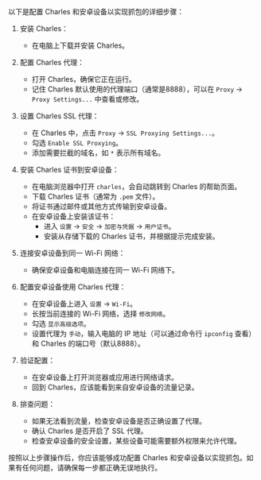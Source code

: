 以下是配置 Charles 和安卓设备以实现抓包的详细步骤：

1. 安装 Charles：
   
   - 在电脑上下载并安装 Charles。
2. 配置 Charles 代理：
   
   - 打开 Charles，确保它正在运行。
   - 记住 Charles 默认使用的代理端口（通常是8888），可以在 `Proxy` -> `Proxy Settings...` 中查看或修改。
3. 设置 Charles SSL 代理：
   
   - 在 Charles 中，点击 `Proxy` -> `SSL Proxying Settings...`。
   - 勾选 `Enable SSL Proxying`。
   - 添加需要拦截的域名，如 `*` 表示所有域名。
4. 安装 Charles 证书到安卓设备：
   
   - 在电脑浏览器中打开 `charles`，会自动跳转到 Charles 的帮助页面。
   - 下载 Charles 证书（通常为 `.pem` 文件）。
   - 将证书通过邮件或其他方式传输到安卓设备。
   - 在安卓设备上安装该证书：
     - 进入 `设置` -> `安全` -> `加密与凭据` -> `用户证书`。
     - 安装从存储下载的 Charles 证书，并根据提示完成安装。
5. 连接安卓设备到同一 Wi-Fi 网络：
   
   - 确保安卓设备和电脑连接在同一 Wi-Fi 网络下。
6. 配置安卓设备使用 Charles 代理：
   
   - 在安卓设备上进入 `设置` -> `Wi-Fi`。
   - 长按当前连接的 Wi-Fi 网络，选择 `修改网络`。
   - 勾选 `显示高级选项`。
   - 设置代理为 `手动`，输入电脑的 IP 地址（可以通过命令行 `ipconfig` 查看）和 Charles 的端口号（默认8888）。
7. 验证配置：
   
   - 在安卓设备上打开浏览器或应用进行网络请求。
   - 回到 Charles，应该能看到来自安卓设备的流量记录。
8. 排查问题：
   
   - 如果无法看到流量，检查安卓设备是否正确设置了代理。
   - 确认 Charles 是否开启了 SSL 代理。
   - 检查安卓设备的安全设置，某些设备可能需要额外权限来允许代理。

按照以上步骤操作后，你应该能够成功配置 Charles 和安卓设备以实现抓包。如果有任何问题，请确保每一步都正确无误地执行。

